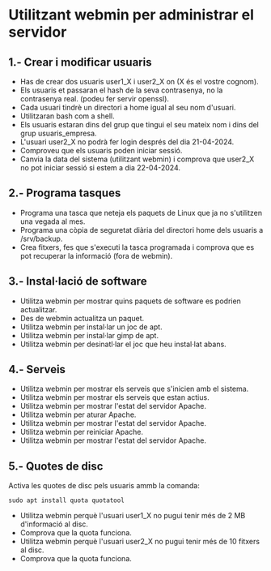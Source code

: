 # Utilitzant webmin per administrar el servidor

## 1.- Crear i modificar usuaris

- Has de crear dos usuaris user1_X i user2_X on (X és el vostre cognom).
- Els usuaris et passaran el hash de la seva contrasenya, no la contrasenya real. (podeu fer servir openssl).
- Cada usuari tindrè un directori a home igual al seu nom d'usuari.
- Utilitzaran bash com a shell.
- Els usuaris estaran dins del grup que tingui el seu mateix nom i dins del grup usuaris_empresa.
- L'usuari user2_X no podrà fer login després del dia 21-04-2024.
- Comproveu que els usuaris poden iniciar sessió.
- Canvia la data del sistema (utilitzant webmin) i comprova que user2_X no pot iniciar sessió si estem a dia 22-04-2024.

## 2.- Programa tasques

- Programa una tasca que neteja els paquets de Linux que ja no s'utilitzen una vegada al mes.
- Programa una còpia de seguretat diària del directori home dels usuaris a /srv/backup.
- Crea fitxers, fes que s'executi la tasca programada i comprova que es pot recuperar la informació (fora de webmin). 

## 3.- Instal·lació de software

- Utilitza webmin per mostrar quins paquets de software es podrien actualitzar.
- Des de webmin actualitza un paquet.
- Utilitza webmin per instal·lar un joc de apt.
- Utilitza webmin per instal·lar gimp de apt.
- Utilitza webmin per desinatl·lar el joc que heu instal·lat abans.

## 4.- Serveis

- Utilitza webmin per mostrar els serveis que s'inicien amb el sistema.
- Utilitza webmin per mostrar els serveis que estan actius.
- Utilitza webmin per mostrar l'estat del servidor Apache.
- Utilitza webmin per aturar Apache.
- Utilitza webmin per mostrar l'estat del servidor Apache.
- Utilitza webmin per reiniciar Apache.
- Utilitza webmin per mostrar l'estat del servidor Apache.

## 5.- Quotes de disc

Activa les quotes de disc pels usuaris ammb la comanda: 

```
sudo apt install quota quotatool
```

- Utilitza webmin perquè l'usuari user1_X no pugui tenir més de 2 MB d'informació al disc.
- Comprova que la quota funciona.
- Utilitza webmin perquè l'usuari user2_X no pugui tenir més de 10 fitxers al disc.
- Comprova que la quota funciona.

